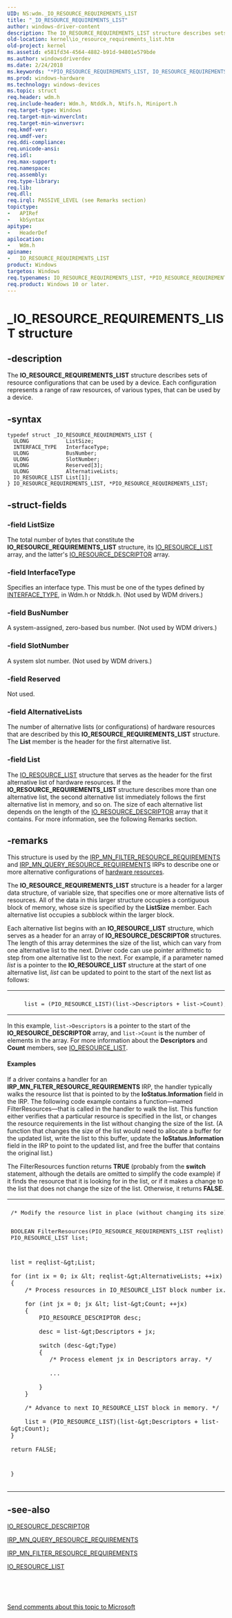 ```yaml
---
UID: NS:wdm._IO_RESOURCE_REQUIREMENTS_LIST
title: "_IO_RESOURCE_REQUIREMENTS_LIST"
author: windows-driver-content
description: The IO_RESOURCE_REQUIREMENTS_LIST structure describes sets of resource configurations that can be used by a device. Each configuration represents a range of raw resources, of various types, that can be used by a device.
old-location: kernel\io_resource_requirements_list.htm
old-project: kernel
ms.assetid: e581fd34-4564-4882-b91d-94801e579bde
ms.author: windowsdriverdev
ms.date: 2/24/2018
ms.keywords: "*PIO_RESOURCE_REQUIREMENTS_LIST, IO_RESOURCE_REQUIREMENTS_LIST, IO_RESOURCE_REQUIREMENTS_LIST structure [Kernel-Mode Driver Architecture], PIO_RESOURCE_REQUIREMENTS_LIST, PIO_RESOURCE_REQUIREMENTS_LIST structure pointer [Kernel-Mode Driver Architecture], _IO_RESOURCE_REQUIREMENTS_LIST, kernel.io_resource_requirements_list, kstruct_b_3a1f163a-5841-4284-9ee7-c0999e1a9bbc.xml, wdm/IO_RESOURCE_REQUIREMENTS_LIST, wdm/PIO_RESOURCE_REQUIREMENTS_LIST"
ms.prod: windows-hardware
ms.technology: windows-devices
ms.topic: struct
req.header: wdm.h
req.include-header: Wdm.h, Ntddk.h, Ntifs.h, Miniport.h
req.target-type: Windows
req.target-min-winverclnt: 
req.target-min-winversvr: 
req.kmdf-ver: 
req.umdf-ver: 
req.ddi-compliance: 
req.unicode-ansi: 
req.idl: 
req.max-support: 
req.namespace: 
req.assembly: 
req.type-library: 
req.lib: 
req.dll: 
req.irql: PASSIVE_LEVEL (see Remarks section)
topictype:
-	APIRef
-	kbSyntax
apitype:
-	HeaderDef
apilocation:
-	Wdm.h
apiname:
-	IO_RESOURCE_REQUIREMENTS_LIST
product: Windows
targetos: Windows
req.typenames: IO_RESOURCE_REQUIREMENTS_LIST, *PIO_RESOURCE_REQUIREMENTS_LIST
req.product: Windows 10 or later.
---
```


# _IO_RESOURCE_REQUIREMENTS_LIST structure


## -description


The <b>IO_RESOURCE_REQUIREMENTS_LIST</b> structure describes sets of resource configurations that can be used by a device. Each configuration represents a range of raw resources, of various types, that can be used by a device.


## -syntax


````
typedef struct _IO_RESOURCE_REQUIREMENTS_LIST {
  ULONG            ListSize;
  INTERFACE_TYPE   InterfaceType;
  ULONG            BusNumber;
  ULONG            SlotNumber;
  ULONG            Reserved[3];
  ULONG            AlternativeLists;
  IO_RESOURCE_LIST List[1];
} IO_RESOURCE_REQUIREMENTS_LIST, *PIO_RESOURCE_REQUIREMENTS_LIST;
````


## -struct-fields




### -field ListSize

The total number of bytes that constitute the <b>IO_RESOURCE_REQUIREMENTS_LIST</b> structure, its <a href="..\wdm\ns-wdm-_io_resource_list.md">IO_RESOURCE_LIST</a> array, and the latter's <a href="..\wdm\ns-wdm-_io_resource_descriptor.md">IO_RESOURCE_DESCRIPTOR</a> array.


### -field InterfaceType

Specifies an interface type. This must be one of the types defined by <a href="..\wudfwdm\ne-wudfwdm-_interface_type.md">INTERFACE_TYPE</a>, in Wdm.h or Ntddk.h. (Not used by WDM drivers.)


### -field BusNumber

A system-assigned, zero-based bus number. (Not used by WDM drivers.)


### -field SlotNumber

A system slot number. (Not used by WDM drivers.)


### -field Reserved

Not used.
                    


### -field AlternativeLists

The number of alternative lists (or configurations) of hardware resources that are described by this <b>IO_RESOURCE_REQUIREMENTS_LIST</b> structure. The <b>List</b> member is the header for the first alternative list.


### -field List

The <a href="..\wdm\ns-wdm-_io_resource_list.md">IO_RESOURCE_LIST</a> structure that serves as the header for the first alternative list of hardware resources. If the <b>IO_RESOURCE_REQUIREMENTS_LIST</b> structure describes more than one alternative list, the second alternative list immediately follows the first alternative list in memory, and so on. The size of each alternative list depends on the length of the <a href="..\wdm\ns-wdm-_io_resource_descriptor.md">IO_RESOURCE_DESCRIPTOR</a> array that it contains. For more information, see the following Remarks section.


## -remarks



This structure is used by the <a href="https://msdn.microsoft.com/library/windows/hardware/ff550874">IRP_MN_FILTER_RESOURCE_REQUIREMENTS</a> and <a href="https://msdn.microsoft.com/library/windows/hardware/ff551715">IRP_MN_QUERY_RESOURCE_REQUIREMENTS</a> IRPs to describe one or more alternative configurations of <a href="https://msdn.microsoft.com/library/windows/hardware/ff547012">hardware resources</a>.

The <b>IO_RESOURCE_REQUIREMENTS_LIST</b> structure is a header for a larger data structure, of variable size, that specifies one or more alternative lists of resources. All of the data in this larger structure occupies a contiguous block of memory, whose size is specified by the <b>ListSize</b> member. Each alternative list occupies a subblock within the larger block.

Each alternative list begins with an <b>IO_RESOURCE_LIST</b> structure, which serves as a header for an array of <b>IO_RESOURCE_DESCRIPTOR</b> structures. The length of this array determines the size of the list, which can vary from one alternative list to the next. Driver code can use pointer arithmetic to step from one alternative list to the next. For example, if a parameter named <i>list</i> is a pointer to the <b>IO_RESOURCE_LIST</b> structure at the start of one alternative list, <i>list</i> can be updated to point to the start of the next list as follows:

<div class="code"><span codelanguage=""><table>
<tr>
<th></th>
</tr>
<tr>
<td>
<pre>    list = (PIO_RESOURCE_LIST)(list-&gt;Descriptors + list-&gt;Count);</pre>
</td>
</tr>
</table></span></div>
In this example, <code>list-&gt;Descriptors</code> is a pointer to the start of the <b>IO_RESOURCE_DESCRIPTOR</b> array, and <code>list-&gt;Count</code> is the number of elements in the array. For more information about the <b>Descriptors</b> and <b>Count</b> members, see <a href="..\wdm\ns-wdm-_io_resource_list.md">IO_RESOURCE_LIST</a>.


#### Examples

If a driver contains a handler for an <b>IRP_MN_FILTER_RESOURCE_REQUIREMENTS</b> IRP, the handler typically walks the resource list that is pointed to by the <b>IoStatus.Information</b> field in the IRP. The following code example contains a function—named FilterResources—that is called in the handler to walk the list. This function either verifies that a particular resource is specified in the list, or changes the resource requirements in the list without changing the size of the list. (A function that changes the size of the list would need to allocate a buffer for the updated list, write the list to this buffer, update the <b>IoStatus.Information</b> field in the IRP to point to the updated list, and free the buffer that contains the original list.)

The FilterResources function returns <b>TRUE</b> (probably from the <b>switch</b> statement, although the details are omitted to simplify the code example) if it finds the resource that it is looking for in the list, or if it makes a change to the list that does not change the size of the list. Otherwise, it returns <b>FALSE</b>.

<div class="code"><span codelanguage=""><table>
<tr>
<th></th>
</tr>
<tr>
<td>
<pre>/* Modify the resource list in place (without changing its size). */

BOOLEAN FilterResources(PIO_RESOURCE_REQUIREMENTS_LIST reqlist)
{
    PIO_RESOURCE_LIST list;

    list = reqlist-&gt;List;

    for (int ix = 0; ix &lt; reqlist-&gt;AlternativeLists; ++ix)
    {
        /* Process resources in IO_RESOURCE_LIST block number ix. */

        for (int jx = 0; jx &lt; list-&gt;Count; ++jx)
        {
            PIO_RESOURCE_DESCRIPTOR desc; 

            desc = list-&gt;Descriptors + jx;

            switch (desc-&gt;Type)
            {
               /* Process element jx in Descriptors array. */

               ...

            }
        }

        /* Advance to next IO_RESOURCE_LIST block in memory. */

        list = (PIO_RESOURCE_LIST)(list-&gt;Descriptors + list-&gt;Count);
    }

    return FALSE;
}</pre>
</td>
</tr>
</table></span></div>



## -see-also

<a href="..\wdm\ns-wdm-_io_resource_descriptor.md">IO_RESOURCE_DESCRIPTOR</a>



<a href="https://msdn.microsoft.com/library/windows/hardware/ff551715">IRP_MN_QUERY_RESOURCE_REQUIREMENTS</a>



<a href="https://msdn.microsoft.com/library/windows/hardware/ff550874">IRP_MN_FILTER_RESOURCE_REQUIREMENTS</a>



<a href="..\wdm\ns-wdm-_io_resource_list.md">IO_RESOURCE_LIST</a>



 

 

<a href="mailto:wsddocfb@microsoft.com?subject=Documentation%20feedback [kernel\kernel]:%20IO_RESOURCE_REQUIREMENTS_LIST structure%20 RELEASE:%20(2/24/2018)&amp;body=%0A%0APRIVACY STATEMENT%0A%0AWe use your feedback to improve the documentation. We don't use your email address for any other purpose, and we'll remove your email address from our system after the issue that you're reporting is fixed. While we're working to fix this issue, we might send you an email message to ask for more info. Later, we might also send you an email message to let you know that we've addressed your feedback.%0A%0AFor more info about Microsoft's privacy policy, see http://privacy.microsoft.com/en-us/default.aspx." title="Send comments about this topic to Microsoft">Send comments about this topic to Microsoft</a>

